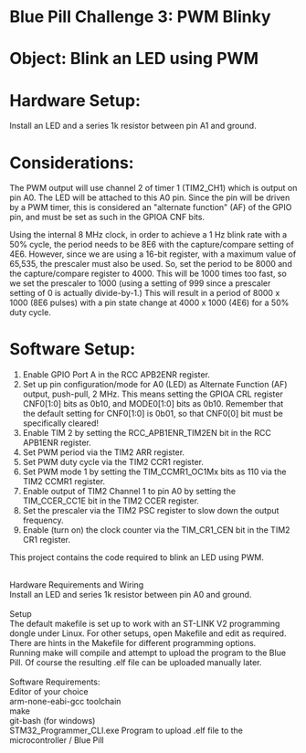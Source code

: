 # Blue Pill Challenge 3: PWM Blinky

Object: Blink an LED using PWM
==============================

Hardware Setup:
===============
Install an LED and a series 1k resistor between pin A1 and ground.

Considerations:
===============
The PWM output will use channel 2 of timer 1 (TIM2_CH1) which is output on pin A0.
The LED will be attached to this A0 pin. Since the pin will be driven by a PWM timer,
this is considered an "alternate function" (AF) of the GPIO pin, and must be set as
such in the GPIOA CNF bits.

Using the internal 8 MHz clock, in order to achieve a 1 Hz blink rate with a 50%
cycle, the period needs to be 8E6 with the capture/compare setting of 4E6. However,
since we are using a 16-bit register, with a maximum value of 65,535, the prescaler
must also be used. So, set the period to be 8000 and the capture/compare register to
4000. This will be 1000 times too fast, so we set the prescaler to 1000 (using a
setting of 999 since a prescaler setting of 0 is actually divide-by-1.) This will
result in a period of 8000 x 1000 (8E6 pulses) with a pin state change at 4000 x
1000 (4E6) for a 50% duty cycle.


Software Setup:
===============
1. Enable GPIO Port A in the RCC APB2ENR register.
2. Set up pin configuration/mode for A0 (LED) as Alternate Function (AF) output,
   push-pull, 2 MHz. This means setting the GPIOA CRL register CNF0[1:0] bits as
   0b10, and MODE0[1:0] bits as 0b10. Remember that the default setting for
   CNF0[1:0] is 0b01, so that CNF0[0] bit must be specifically cleared!
3. Enable TIM 2 by setting the RCC_APB1ENR_TIM2EN bit in the RCC APB1ENR register.
4. Set PWM period via the TIM2 ARR register.
5. Set PWM duty cycle via the TIM2 CCR1 register.
6. Set PWM mode 1 by setting the TIM_CCMR1_OC1Mx bits as 110 via the TIM2 CCMR1
   register.
7. Enable output of TIM2 Channel 1 to pin A0 by setting the TIM_CCER_CC1E bit in
   the TIM2 CCER register.
8. Set the prescaler via the TIM2 PSC register to slow down the output frequency.
9. Enable (turn on) the clock counter via the TIM_CR1_CEN bit in the TIM2 CR1
   register.


This project contains the code required to blink an LED using PWM.

<br>
Hardware Requirements and Wiring<br>
Install an LED and series 1k resistor between pin A0 and ground.<br>
<br>
Setup<br>
The default makefile is set up to work with an ST-LINK V2 programming dongle under Linux. For other
setups, open Makefile and edit as required. There are hints in the Makefile for different programming
options.
<br>
Running make will compile and attempt to upload the program to the Blue Pill. Of course the resulting .elf
file can be uploaded manually later.<br>
<br>
Software Requirements:<br>
Editor of your choice<br>
arm-none-eabi-gcc toolchain<br>
make<br>
git-bash (for windows)<br>
STM32_Programmer_CLI.exe Program to upload .elf file to the microcontroller / Blue Pill<br>
